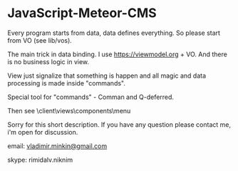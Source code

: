 # JavaScript-Meteor-CMS

Every program starts from data, data defines everything. So please start from VO (see lib/vos).

The main trick in data binding. I use https://viewmodel.org + VO. And there is no business logic in view. 

View just signalize that something is happen and all magic and data processing is made inside "commands".

Special tool for "commands" - Comman and Q-deferred.

Then see \client\views\components\menu

Sorry for this short description.
If you have any question please contact me, i'm open for discussion.

email: vladimir.minkin@gmail.com 

skype: rimidalv.niknim
